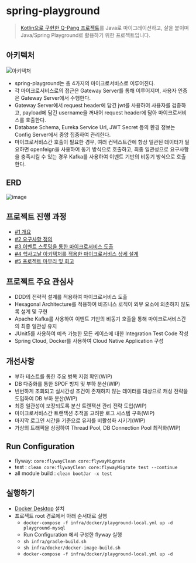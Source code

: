 # spring-playground

> [Kotlin으로 구현한 Q-Pang 프로젝트](https://github.com/q-pang/q-pang-api)를 Java로 마이그레이션하고, 살을 붙이며 Java/Spring Playground로 활용하기 위한 프로젝트입니다.

## 아키텍처

![아키텍처](https://user-images.githubusercontent.com/49021557/209222999-cc6ac453-1a96-4be1-940c-77b8ea4a83e2.png)

- spring-playground는 총 4가지의 마이크로서비스로 이루어진다.
- 각 마이크로서비스로의 접근은 Gateway Server를 통해 이루어지며, 사용자 인증은 Gateway Server에서 수행한다.
- Gateway Server에서 request header에 담긴 jwt를 사용하여 사용자를 검증하고, payload에 담긴 username을 꺼내어 request header에 담아 마이크로서비스를 호출한다.
- Database Schema, Eureka Service Url, JWT Secret 등의 환경 정보는 Config Server에서 중앙 집중하여 관리한다.
- 마이크로서비스간 호출이 필요한 경우, 여러 컨텍스트간에 항상 일관된 데이터가 필요하면 openfeign을 사용하여 동기 방식으로 호출하고, 최종 일관성으로 요구사항을 충족시킬 수 있는 경우 Kafka를 사용하여 이벤트 기반의 비동기 방식으로 호출한다.

## ERD

![image](https://user-images.githubusercontent.com/49021557/210037633-ccd6b399-72a4-49cf-a455-287e6d8447a5.png)

## 프로젝트 진행 과정

- [#1 개요](https://velog.io/@ddkds66/%EC%BF%A0%ED%8C%A1-%ED%81%B4%EB%A1%A0-%EC%BD%94%EB%94%A9-%ED%94%84%EB%A1%9C%EC%A0%9D%ED%8A%B8-%EA%B0%9C%EC%9A%94)
- [#2 요구사항 정의](https://velog.io/@ddkds66/%EC%9D%B4%EC%BB%A4%EB%A8%B8%EC%8A%A4-%ED%94%84%EB%A1%9C%EC%A0%9D%ED%8A%B8-%EC%9A%94%EA%B5%AC%EC%82%AC%ED%95%AD-%EC%A0%95%EC%9D%98)
- [#3 이벤트 스토밍을 통한 마이크로서비스 도출](https://velog.io/@ddkds66/%EC%9D%B4%EC%BB%A4%EB%A8%B8%EC%8A%A4-%ED%94%84%EB%A1%9C%EC%A0%9D%ED%8A%B8-%EC%9D%B4%EB%B2%A4%ED%8A%B8-%EC%8A%A4%ED%86%A0%EB%B0%8D%EC%9D%84-%ED%86%B5%ED%95%9C-%EB%A7%88%EC%9D%B4%ED%81%AC%EB%A1%9C%EC%84%9C%EB%B9%84%EC%8A%A4-%EB%8F%84%EC%B6%9C)
- [#4 헥사고날 아키텍처를 적용한 마이크로서비스 상세 설계](https://velog.io/@ddkds66/%EC%9D%B4%EC%BB%A4%EB%A8%B8%EC%8A%A4-%ED%94%84%EB%A1%9C%EC%A0%9D%ED%8A%B8-%EB%A7%88%EC%9D%B4%ED%81%AC%EB%A1%9C%EC%84%9C%EB%B9%84%EC%8A%A4-%EC%83%81%EC%84%B8-%EC%84%A4%EA%B3%84)
- [#5 프로젝트 마무리 및 회고](https://velog.io/@ddkds66/%EC%9D%B4%EC%BB%A4%EB%A8%B8%EC%8A%A4-%ED%94%84%EB%A1%9C%EC%A0%9D%ED%8A%B8-%ED%94%84%EB%A1%9C%EC%A0%9D%ED%8A%B8-%EB%A7%88%EB%AC%B4%EB%A6%AC-%EB%B0%8F-%ED%9A%8C%EA%B3%A0)

## 프로젝트 주요 관심사

- DDD의 전략적 설계를 적용하여 마이크로서비스 도출
- Hexagonal Architecture를 적용하여 비즈니스 로직이 외부 요소에 의존하지 않도록 설계 및 구현
- Apache Kafka를 사용하여 이벤트 기반의 비동기 호출을 통해 마이크로서비스간의 최종 일관성 유지
- JUnit5를 사용하여 예측 가능한 모든 케이스에 대한 Integration Test Code 작성
- Spring Cloud, Docker를 사용하여 Cloud Native Application 구성

## 개선사항

- 부하 테스트를 통한 주요 병목 지점 확인(WIP)
- DB 다중화를 통한 SPOF 방지 및 부하 분산(WIP)
- 빈번하게 조회되고 실시간성 조건이 존재하지 않는 데이터를 대상으로 캐싱 전략을 도입하여 DB 부하 분산(WIP)
- 최종 일관성이 보장되도록 분산 트랜잭션 관리 전략 도입(WIP)
- 마이크로서비스간 트랜잭션 추적을 고려한 로그 시스템 구축(WIP)
- 마지막 로그인 시간을 기준으로 유저를 비활성화 시키기(WIP)
- 가상의 트래픽을 상정하여 Thread Pool, DB Connection Pool 최적화(WIP)

## Run Configuration

- flyway: `core:flywayClean core:flywayMigrate`
- test : `clean core:flywayClean core:flywayMigrate test --continue`
- all module build : `clean bootJar -x test`

## 실행하기

- [Docker Desktop](https://www.docker.com/products/docker-desktop/) 설치
- 프로젝트 root 경로에서 아래 순서대로 실행
  - `docker-compose -f infra/docker/playground-local.yml up -d playground-mysql`
  - Run Configuration 에서 구성한 flyway 실행
  - `sh infra/gradle-build.sh`
  - `sh infra/docker/docker-image-build.sh`
  - `docker-compose -f infra/docker/playground-local.yml up -d`
